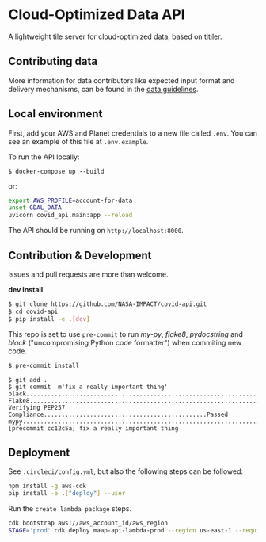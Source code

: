 # Cloud-Optimized Data API

A lightweight tile server for cloud-optimized data, based on [titiler](https://github.com/developmentseed/titiler).

## Contributing data
More information for data contributors like expected input format and delivery mechanisms, can be found in the [data guidelines](guidelines/README.md).

## Local environment

First, add your AWS and Planet credentials to a new file called `.env`. You can see an example of this file at `.env.example`.

To run the API locally:

```
$ docker-compose up --build
```

or:

```bash
export AWS_PROFILE=account-for-data
unset GDAL_DATA
uvicorn covid_api.main:app --reload
```

The API should be running on `http://localhost:8000`.

## Contribution & Development

Issues and pull requests are more than welcome.

**dev install**

```bash
$ git clone https://github.com/NASA-IMPACT/covid-api.git
$ cd covid-api
$ pip install -e .[dev]
```

This repo is set to use `pre-commit` to run *my-py*, *flake8*, *pydocstring* and *black* ("uncompromising Python code formatter") when commiting new code.

```bash
$ pre-commit install
```

```
$ git add .
$ git commit -m'fix a really important thing'
black....................................................................Passed
Flake8...................................................................Passed
Verifying PEP257 Compliance..............................................Passed
mypy.....................................................................Passed
[precommit cc12c5a] fix a really important thing
 ```

## Deployment

See `.circleci/config.yml`, but also the following steps can be followed:

```bash
npm install -g aws-cdk
pip install -e .["deploy"] --user
```

Run the `create lambda package` steps.

```bash
cdk bootstrap aws://aws_account_id/aws_region
STAGE='prod' cdk deploy maap-api-lambda-prod --region us-east-1 --require-approval never
```
